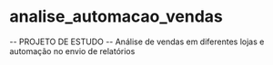 # analise_automacao_vendas
 -- PROJETO DE ESTUDO --  Análise de vendas em diferentes lojas e automação no envio de relatórios
